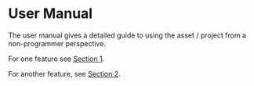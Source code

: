 # User Manual

The user manual gives a detailed guide to using the asset / project from a non-programmer perspective.

For one feature see [Section 1][1].

For another feature, see [Section 2][2].

[1]: section1-index.md
[2]: section2-index.md